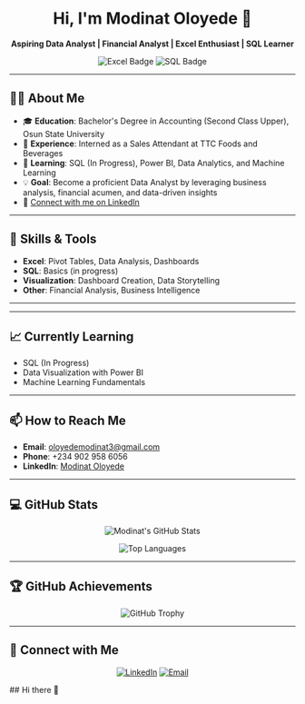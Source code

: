 <h1 align="center">Hi, I'm Modinat Oloyede 👋</h1>

<p align="center">
  <b>Aspiring Data Analyst | Financial Analyst | Excel Enthusiast | SQL Learner</b>
</p>

<p align="center">
  <img src="https://img.shields.io/badge/Excel-Expert-blue" alt="Excel Badge">
  <img src="https://img.shields.io/badge/SQL-Learner-brightgreen" alt="SQL Badge">
</p>

---

## 🧑‍💻 About Me
- 🎓 **Education**: Bachelor's Degree in Accounting (Second Class Upper), Osun State University
- 💼 **Experience**: Interned as a Sales Attendant at TTC Foods and Beverages
- 🌱 **Learning**: SQL (In Progress), Power BI, Data Analytics, and Machine Learning
- 💡 **Goal**: Become a proficient Data Analyst by leveraging business analysis, financial acumen, and data-driven insights
- 🔗 [Connect with me on LinkedIn](https://www.linkedin.com/in/modinat-oloyede-2a8557254)

---

## 🚀 Skills & Tools
- **Excel**: Pivot Tables, Data Analysis, Dashboards
- **SQL**: Basics (in progress)
- **Visualization**: Dashboard Creation, Data Storytelling
- **Other**: Financial Analysis, Business Intelligence

---


---

## 📈 Currently Learning
- SQL (In Progress)
- Data Visualization with Power BI
- Machine Learning Fundamentals

---

## 📫 How to Reach Me
- **Email**: [oloyedemodinat3@gmail.com](mailto:oloyedemodinat3@gmail.com)
- **Phone**: +234 902 958 6056
- **LinkedIn**: [Modinat Oloyede](https://www.linkedin.com/in/modinat-oloyede-2a8557254)

---

## 💻 GitHub Stats
<p align="center">
  <img src="https://github-readme-stats.vercel.app/api?username=Modinat3&show_icons=true&theme=radical" alt="Modinat's GitHub Stats">
</p>

<p align="center">
  <img src="https://github-readme-stats.vercel.app/api/top-langs/?username=Modinat3&layout=compact&theme=radical" alt="Top Languages">
</p>

---

## 🏆 GitHub Achievements
<p align="center">
  <img src="https://github-profile-trophy.vercel.app/?username=Modinat3&theme=onedark" alt="GitHub Trophy">
</p>

---

## 🔗 Connect with Me
<p align="center">
  <a href="https://www.linkedin.com/in/modinat-oloyede-2a8557254" target="_blank"><img src="https://img.shields.io/badge/LinkedIn-Modinat-blue" alt="LinkedIn"></a>
  <a href="mailto:oloyedemodinat3@gmail.com"><img src="https://img.shields.io/badge/Email-Modinat-red" alt="Email"></a>
</p>
## Hi there 👋

<!--
**ModinatOloyede/ModinatOloyede** is a ✨ _special_ ✨ repository because its `README.md` (this file) appears on your GitHub profile.

Here are some ideas to get you started:

- 🔭 I’m currently working on ...
- 🌱 I’m currently learning ...
- 👯 I’m looking to collaborate on ...
- 🤔 I’m looking for help with ...
- 💬 Ask me about ...
- 📫 How to reach me: ...
- 😄 Pronouns: ...
- ⚡ Fun fact: ...
-->
